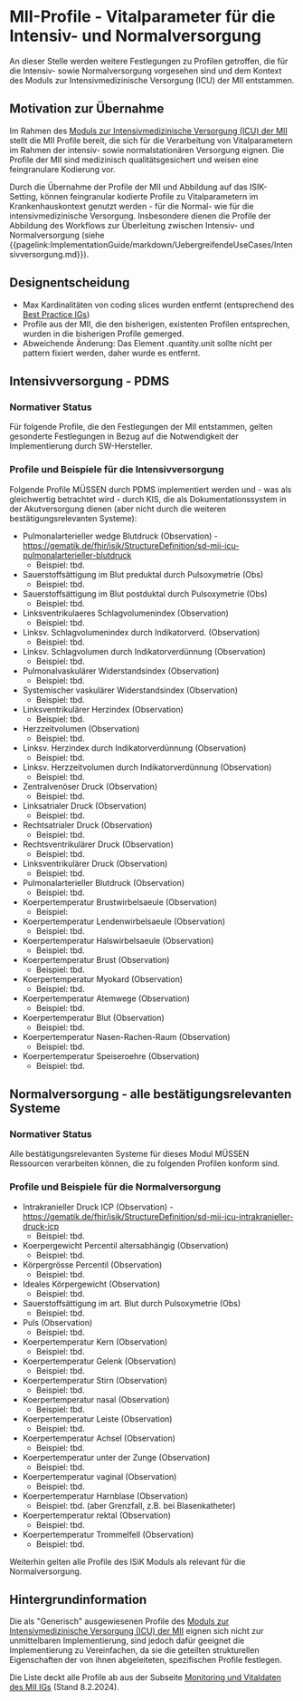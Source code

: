 # MII-Profile - Vitalparameter für die Intensiv- und Normalversorgung

An dieser Stelle werden weitere Festlegungen zu Profilen getroffen, die für die Intensiv- sowie Normalversorgung vorgesehen sind und dem Kontext des Moduls zur Intensivmedizinische Versorgung (ICU) der MII entstammen.

## Motivation zur Übernahme
Im Rahmen des [Moduls zur Intensivmedizinische Versorgung (ICU) der MII](https://www.medizininformatik-initiative.de/Kerndatensatz/Modul_Intensivmedizin/MonitoringundVitaldaten.html) stellt die MII Profile bereit, die sich für die Verarbeitung von Vitalparametern im Rahmen der intensiv- sowie normalstationären Versorgung eignen.
Die Profile der MII sind medizinisch qualitätsgesichert und weisen eine feingranulare Kodierung vor.

Durch die Übernahme der Profile der MII und Abbildung auf das ISIK-Setting, können feingranular kodierte Profile zu Vitalparametern im Krankenhauskontext genutzt werden - für die Normal- wie für die intensivmedizinische Versorgung.
Insbesondere dienen die Profile der Abbildung des Workflows zur Überleitung zwischen Intensiv- und Normalversorgung (siehe {{pagelink:ImplementationGuide/markdown/UebergreifendeUseCases/Intensivversorgung.md}}).

## Designentscheidung
- Max Kardinalitäten von coding slices wurden entfernt (entsprechend des [Best Practice IGs](https://simplifier.net/guide/Best-Practice-bei-der-Implementierung-und-Spezifizierung-mit-HL7/%C3%9Cbersicht/Spezifikation/Profilierung?version=current))
- Profile aus der MII, die den bisherigen, existenten Profilen entsprechen, wurden in die bisherigen Profile gemerged.
- Abweichende Änderung: Das Element .quantity.unit sollte nicht per pattern fixiert werden, daher wurde es entfernt.

## Intensivversorgung - PDMS 

### Normativer Status
Für folgende Profile, die den Festlegungen der MII entstammen, gelten gesonderte Festlegungen in Bezug auf die Notwendigkeit der Implementierung durch SW-Hersteller.

### Profile und Beispiele für die Intensivversorgung
Folgende Profile MÜSSEN durch PDMS implementiert werden und - was als gleichwertig betrachtet wird - durch KIS, die als Dokumentationssystem in der Akutversorgung dienen (aber nicht durch die weiteren bestätigungsrelevanten Systeme):

- Pulmonalarterieller wedge Blutdruck (Observation) - https://gematik.de/fhir/isik/StructureDefinition/sd-mii-icu-pulmonalarterieller-blutdruck
    - Beispiel: tbd.
- Sauerstoffsättigung im Blut preduktal durch Pulsoxymetrie (Obs)
    - Beispiel: tbd. 
- Sauerstoffsättigung im Blut postduktal durch Pulsoxymetrie (Obs)
    - Beispiel: tbd. 
- Linksventrikulaeres Schlagvolumenindex (Observation)
    - Beispiel: tbd.
- Linksv. Schlagvolumenindex durch Indikatorverd. (Observation)
    - Beispiel: tbd.
- Linksv. Schlagvolumen durch Indikatorverdünnung (Observation)
    - Beispiel: tbd.
- Pulmonalvaskulärer Widerstandsindex (Observation)
    - Beispiel: tbd.
- Systemischer vaskulärer Widerstandsindex (Observation)
    - Beispiel: tbd.
- Linksventrikulärer Herzindex (Observation)
    - Beispiel: tbd.
- Herzzeitvolumen (Observation)
    - Beispiel: tbd.
- Linksv. Herzindex durch Indikatorverdünnung (Observation)
    - Beispiel: tbd.
- Linksv. Herzzeitvolumen durch Indikatorverdünnung (Observation)
    - Beispiel: tbd.
- Zentralvenöser Druck (Observation)
    - Beispiel: tbd.
- Linksatrialer Druck (Observation)
    - Beispiel: tbd.
- Rechtsatrialer Druck (Observation)
    - Beispiel: tbd.
- Rechtsventrikulärer Druck (Observation)
    - Beispiel: tbd.
- Linksventrikulärer Druck (Observation)
    - Beispiel: tbd.
- Pulmonalarterieller Blutdruck (Observation)
    - Beispiel: tbd.
- Koerpertemperatur Brustwirbelsaeule (Observation)
    - Beispiel:
- Koerpertemperatur Lendenwirbelsaeule (Observation)
    - Beispiel: tbd.
- Koerpertemperatur Halswirbelsaeule (Observation)
    - Beispiel: tbd.
- Koerpertemperatur Brust (Observation)
    - Beispiel: tbd.
- Koerpertemperatur Myokard (Observation)
    - Beispiel: tbd.
- Koerpertemperatur Atemwege (Observation)
    - Beispiel: tbd.
- Koerpertemperatur Blut (Observation)
    - Beispiel: tbd.
- Koerpertemperatur Nasen-Rachen-Raum (Observation)
    - Beispiel: tbd.
- Koerpertemperatur Speiseroehre (Observation)
    - Beispiel: tbd.

## Normalversorgung - alle bestätigungsrelevanten Systeme 

### Normativer Status
Alle bestätigungsrelevanten Systeme für dieses Modul MÜSSEN Ressourcen verarbeiten können, die zu folgenden Profilen konform sind.


### Profile und Beispiele für die Normalversorgung

- Intrakranieller Druck ICP (Observation) - https://gematik.de/fhir/isik/StructureDefinition/sd-mii-icu-intrakranieller-druck-icp
    - Beispiel: tbd.
- Koerpergewicht Percentil altersabhängig (Observation)
    - Beispiel: tbd. 
- Körpergrösse Percentil (Observation)
    - Beispiel: tbd.
- Ideales Körpergewicht (Observation)
    - Beispiel: tbd.
- Sauerstoffsättigung im art. Blut durch Pulsoxymetrie (Obs)
    - Beispiel: tbd.
- Puls (Observation)
    - Beispiel: tbd.
- Koerpertemperatur Kern (Observation)
    - Beispiel: tbd.
- Koerpertemperatur Gelenk (Observation)
    - Beispiel: tbd.
- Koerpertemperatur Stirn (Observation)
    - Beispiel: tbd.
- Koerpertemperatur nasal (Observation)
    - Beispiel: tbd.
- Koerpertemperatur Leiste (Observation)
    - Beispiel: tbd.
- Koerpertemperatur Achsel (Observation)
    - Beispiel: tbd.
- Koerpertemperatur unter der Zunge (Observation)
    - Beispiel: tbd.
- Koerpertemperatur vaginal (Observation)
    - Beispiel: tbd.
- Koerpertemperatur Harnblase (Observation)
    - Beispiel: tbd. (aber Grenzfall, z.B. bei Blasenkatheter)
- Koerpertemperatur rektal (Observation)
    - Beispiel: tbd.
- Koerpertemperatur Trommelfell (Observation)
    - Beispiel: tbd.

Weiterhin gelten alle Profile des ISiK Moduls als relevant für die Normalversorgung.

## Hintergrundinformation
Die als "Generisch" ausgewiesenen Profile des [Moduls zur Intensivmedizinische Versorgung (ICU) der MII](https://www.medizininformatik-initiative.de/Kerndatensatz/Modul_Intensivmedizin/MonitoringundVitaldaten.html) eignen sich nicht zur unmittelbaren Implementierung, sind jedoch dafür geeignet die Implementierung zu Vereinfachen, da sie die geteilten strukturellen Eigenschaften der von ihnen abgeleiteten, spezifischen Profile festlegen.

Die Liste deckt alle Profile ab aus der Subseite [Monitoring und Vitaldaten des MII IGs](https://www.medizininformatik-initiative.de/Kerndatensatz/Modul_Intensivmedizin/MonitoringundVitaldaten.html) (Stand 8.2.2024).